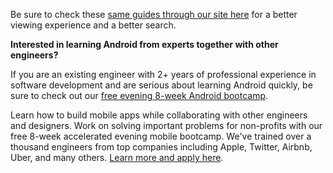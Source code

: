 Be sure to check these [same guides through our site here](http://guides.codepath.com/android) for a better viewing experience and a better search. 

**Interested in learning Android from experts together with other engineers?**

If you are an existing engineer with 2+ years of professional experience in software development and are serious about learning Android quickly, be sure to check out our [free evening 8-week Android bootcamp](http://codepath.com/androidbootcamp). 

Learn how to build mobile apps while collaborating with other engineers and designers. Work on solving important problems for non-profits with our free 8-week accelerated evening mobile bootcamp. We've trained over a thousand engineers from top companies including Apple, Twitter, Airbnb, Uber, and many others. [Learn more and apply here](http://codepath.com/androidbootcamp).